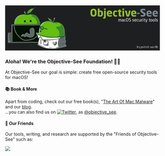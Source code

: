 [![Header](https://github.com/objective-see/objective-see/blob/main/header.png "Header")](https://objective-see.com)


### Aloha! We're the Objective-See Foundation! 👋🏼
At Objective-See our goal is simple: create free open-source security tools for macOS! 

#### 📚 Book & More
Apart from coding, check out our free book(s), "[The Art Of Mac Malware](https://taomm.org/)" and our [blog](https://objective-see.org/blog.html).
\
...you can also find us on [![Twitter][1.1]][1], as [@objective_see](https://twitter.com/objective_see).

#### 🤗 Our Friends
Our tools, writing, and research are supported by the "Friends of Objective-See" such as:

![](https://github.com/objective-see/Website/blob/main/images/allFriends.png?raw=true)





<!-- Icons -->
[1.1]: http://i.imgur.com/wWzX9uB.png (twitter icon without padding)


<!-- Links to your social media accounts -->

[1]: https://twitter.com/objective_see


